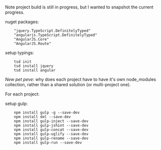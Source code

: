﻿Note project build is still in progress,
but I wanted to snapshot the current progress.

nuget packages:

        "jquery.TypeScript.DefinitelyTyped"
        "angularjs.TypeScript.DefinitelyTyped"
        "AngularJS.Core"
        "AngularJS.Route"

setup typings:

        tsd init
        tsd install jquery
        tsd install angular

*New pet peve*: why does each project have to have it's own node_modules collection,
rather than a shared solution (or multi-project one).

For each project:

setup gulp:

        npm install gulp -g --save-dev
        npm install del --save-dev
        npm install gulp-inject --save-dev
        npm install gulp-jshint --save-dev
        npm install gulp-concat --save-dev
        npm install gulp-uglify --save-dev
        npm install gulp-rename --save-dev
        npm install gulp-run --save-dev



